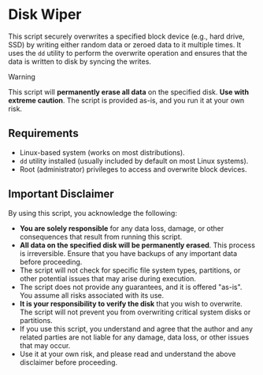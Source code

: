 # Disk Wiper

This script securely overwrites a specified block device (e.g., hard drive, SSD) by writing either random data or zeroed data to it multiple times. It uses the `dd` utility to perform the overwrite operation and ensures that the data is written to disk by syncing the writes.

>[!WARNING] 
This script will **permanently erase all data** on the specified disk. **Use with extreme caution**. The script is provided as-is, and you run it at your own risk.

## Requirements

- Linux-based system (works on most distributions).
- `dd` utility installed (usually included by default on most Linux systems).
- Root (administrator) privileges to access and overwrite block devices.

## Important Disclaimer

By using this script, you acknowledge the following:

- **You are solely responsible** for any data loss, damage, or other consequences that result from running this script.
- **All data on the specified disk will be permanently erased**. This process is irreversible. Ensure that you have backups of any important data before proceeding.
- The script will not check for specific file system types, partitions, or other potential issues that may arise during execution.
- The script does not provide any guarantees, and it is offered "as-is". You assume all risks associated with its use.
- **It is your responsibility to verify the disk** that you wish to overwrite. The script will not prevent you from overwriting critical system disks or partitions.
- If you use this script, you understand and agree that the author and any related parties are not liable for any damage, data loss, or other issues that may occur.
- Use it at your own risk, and please read and understand the above disclaimer before proceeding.

